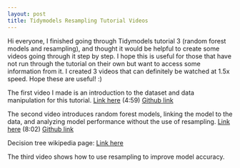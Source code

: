 ```yaml
---
layout: post
title: Tidymodels Resampling Tutorial Videos
---
```


Hi everyone, I finished going through Tidymodels tutorial 3 (random forest models and resampling), and thought it would be helpful to create some videos going through it step by step. I hope this is useful for those that have not run through the tutorial on their own but want to access some information from it. I created 3 videos that can definitely be watched at 1.5x speed. Hope these are useful! :)

The first video I made is an introduction to the dataset and data manipulation for this tutorial. 
[Link here](https://washington.zoom.us/rec/share/Q2EgCvht2QPCfjmfpB0irJdsQr-ks_ZKHSmBIdOr4sxKc4capIRpIn5AeJqvY3tJ.sbOQX9hjehunQrgp?startTime=1638770434000) (4:59) [Github link](https://github.com/drlawson/drlawson.github.io/blob/master/images/TidymodelsTut3V1.mp4)

The second video introduces random forest models, linking the model to the data, and analyzing model performance without the use of resampling. [Link here](https://washington.zoom.us/rec/share/OEA_AeWz3GOg9OCAooTjW_6eKLznR6aigXPcsv07qJB23WXJKWBcJGFS0UWSK-O_.EpID1FNutTyAOkfa?startTime=1638781105000) (8:02) [Github link](https://github.com/drlawson/drlawson.github.io/blob/master/images/TidymodelsTut3V2.mp4)

Decision tree wikipedia page: [Link here](https://en.wikipedia.org/wiki/Decision_tree)


The third video shows how to use resampling to improve model accuracy. 
